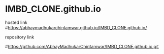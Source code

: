 # IMBD_CLONE.github.io

hosted link
#https://abhaymadhukarchintamwar.github.io/IMBD_CLONE.github.io/


repository link

#https://github.com/AbhayMadhukarChintamwar/IMBD_CLONE.github.io.git

